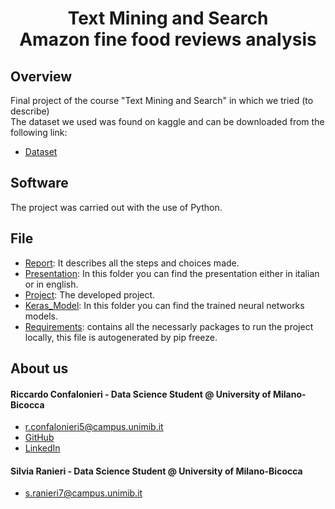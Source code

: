 <h1 align="center">Text Mining and Search <br /> Amazon fine food reviews analysis </h1>

## Overview
Final project of the course "Text Mining and Search" in which we tried (to describe)
<br />
The dataset we used was found on kaggle and can be downloaded from the following link:
  * [Dataset](https://www.kaggle.com/snap/amazon-fine-food-reviews)


## Software
The project was carried out with the use of Python. 

## File
  * [Report](./Report/Report.pdf): It describes all the steps and choices made.
  * [Presentation](./Presentation): In this folder you can find the presentation either in italian or in english.
  * [Project](./AmazonFineFoodReviews.ipynb): The developed project.
  * [Keras_Model](./Keras_Model): In this folder you can find the trained neural networks models.
  * [Requirements](./requirements.txt): contains all the necessarly packages to run the project locally, this file is autogenerated by pip freeze.
## About us

#### Riccardo Confalonieri - Data Science Student @ University of Milano-Bicocca
  * r.confalonieri5@campus.unimib.it
  * [GitHub](https://github.com/rconfa)
  * [LinkedIn](https://www.linkedin.com/in/riccardo-confalonieri-5250b0201/)

#### Silvia Ranieri - Data Science Student @ University of Milano-Bicocca
  * s.ranieri7@campus.unimib.it

